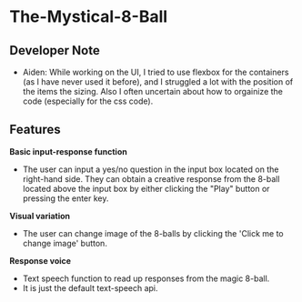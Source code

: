 # The-Mystical-8-Ball

## Developer Note

- Aiden: While working on the UI, I tried to use flexbox for the containers (as I have never used it before), and I struggled a lot with the position of the items the sizing. Also I often uncertain about how to orgainize the code (especially for the css code). 

## Features

**Basic input-response function**
  - The user can input a yes/no question in the input box located on the right-hand side. They can obtain a creative response from the 8-ball located above the input box by either clicking the "Play" button or pressing the enter key.

**Visual variation**
  - The user can change image of the 8-balls by clicking the 'Click me to change image' button.

**Response voice**
  - Text speech function to read up responses from the magic 8-ball.
  - It is just the default text-speech api.
